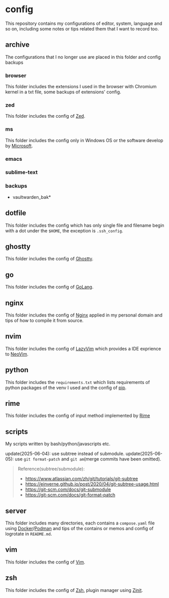 # config

This repository contains my configurations of editor, system, language and so on,
including some notes or tips related them that I want to record too.

## archive

The configurations that I no longer use are placed in this folder and config backups

### browser

This folder includes the extensions I used in the browser with Chromium kernel in
a txt file, some backups of extensions' config.

### zed

This folder includes the config of [Zed](https://zed.dev).

### ms

This folder includes the config only in Windows OS or the software develop by
[Microsoft](https://www.microsoft.com/).

### emacs

### sublime-text

### backups

- vaultwarden_bak*

## dotfile

This folder includes the config which has only single file and filename begin with
a dot under the `$HOME`, the exception is `.ssh_config`.

## ghostty

This folder includes the config of [Ghostty](https://ghostty.org).

## go

This folder includes the config of [GoLang](https://go.dev).

## nginx

This folder includes the config of [Nginx](https://nginx.org) applied in my personal domain and
tips of how to compile it from source.

## nvim

This folder includes the config of [LazyVim](https://www.lazyvim.org/) which provides a IDE exprience to
[NeoVim](https://neovim.io).

## python

This folder includes the `requirements.txt` which lists requirements of python
packages of the venv I used and the config of [pip](https://pypi.org).

## rime

This folder includes the config of input method implemented by [Rime](https://rime.io)

## scripts

My scripts written by bash/python/javascripts etc.

update(2025-06-04): use subtree instead of submodule.
update(2025-06-05): use `git format-patch` and `git am`(merge commits have been omitted).

> Reference(subtree/submodule):
>
> - <https://www.atlassian.com/zh/git/tutorials/git-subtree>
> - <https://einverne.github.io/post/2020/04/git-subtree-usage.html>
> - <https://git-scm.com/docs/git-submodule>
> - <https://git-scm.com/docs/git-format-patch>

## server

This folder includes many directories, each contains a `compose.yaml` file using
[Docker](https://www.docker.com)/[Podman](https://podman.io) and tips of the contains or memos and config of logrotate in
`README.md`.

## vim

This folder includes the config of [Vim](https://www.vim.org).

## zsh

This folder includes the config of [Zsh](https://www.zsh.org/), plugin manager using [Zinit](https://github.com/zdharma-continuum/zinit).
